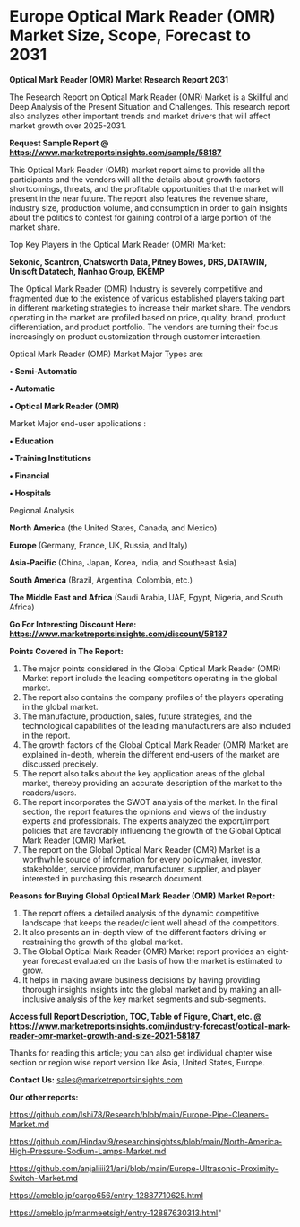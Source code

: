 # Europe Optical Mark Reader (OMR) Market Size, Scope, Forecast to 2031

<strong>Optical Mark Reader (OMR) Market Research Report 2031</strong>

The Research Report on Optical Mark Reader (OMR) Market is a Skillful and Deep Analysis of the Present Situation and Challenges. This research report also analyzes other important trends and market drivers that will affect market growth over 2025-2031.

<strong>Request Sample Report @ <a href=https://www.marketreportsinsights.com/sample/58187>https://www.marketreportsinsights.com/sample/58187</a></strong>

This Optical Mark Reader (OMR) market report aims to provide all the participants and the vendors will all the details about growth factors, shortcomings, threats, and the profitable opportunities that the market will present in the near future. The report also features the revenue share, industry size, production volume, and consumption in order to gain insights about the politics to contest for gaining control of a large portion of the market share.

Top Key Players in the Optical Mark Reader (OMR) Market:

<strong>Sekonic, Scantron, Chatsworth Data, Pitney Bowes, DRS, DATAWIN, Unisoft Datatech, Nanhao Group, EKEMP</strong>

The Optical Mark Reader (OMR) Industry is severely competitive and fragmented due to the existence of various established players taking part in different marketing strategies to increase their market share. The vendors operating in the market are profiled based on price, quality, brand, product differentiation, and product portfolio. The vendors are turning their focus increasingly on product customization through customer interaction.

Optical Mark Reader (OMR) Market Major Types are:

<strong>• Semi-Automatic

• Automatic

• Optical Mark Reader (OMR)</strong>

Market Major end-user applications :

<strong>• Education

• Training Institutions

• Financial

• Hospitals</strong>

Regional Analysis

</u><strong><b>North America</b></strong> (the United States, Canada, and Mexico)

<strong><b>Europe </b></strong>(Germany, France, UK, Russia, and Italy)

<strong><b>Asia-Pacific</b></strong> (China, Japan, Korea, India, and Southeast Asia)

<strong><b>South America</b></strong> (Brazil, Argentina, Colombia, etc.)

<strong><b>The Middle East and Africa</b></strong> (Saudi Arabia, UAE, Egypt, Nigeria, and South Africa)

<strong>Go For Interesting Discount Here: <a href=https://www.marketreportsinsights.com/discount/58187>https://www.marketreportsinsights.com/discount/58187</a></strong>

<strong>Points Covered in The Report:</strong>
<ol>
  <li>The major points considered in the Global Optical Mark Reader (OMR) Market report include the leading competitors operating in the global market.</li>
  <li>The report also contains the company profiles of the players operating in the global market.</li>
  <li>The manufacture, production, sales, future strategies, and the technological capabilities of the leading manufacturers are also included in the report.</li>
  <li>The growth factors of the Global Optical Mark Reader (OMR) Market are explained in-depth, wherein the different end-users of the market are discussed precisely.</li>
  <li>The report also talks about the key application areas of the global market, thereby providing an accurate description of the market to the readers/users.</li>
  <li>The report incorporates the SWOT analysis of the market. In the final section, the report features the opinions and views of the industry experts and professionals. The experts analyzed the export/import policies that are favorably influencing the growth of the Global Optical Mark Reader (OMR) Market.</li>
  <li>The report on the Global Optical Mark Reader (OMR) Market is a worthwhile source of information for every policymaker, investor, stakeholder, service provider, manufacturer, supplier, and player interested in purchasing this research document.</li>
</ol>
<strong>Reasons for Buying Global Optical Mark Reader (OMR) Market Report:</strong>

<ol>
  <li>The report offers a detailed analysis of the dynamic competitive landscape that keeps the reader/client well ahead of the competitors.</li>
  <li>It also presents an in-depth view of the different factors driving or restraining the growth of the global market.</li>
  <li>The Global Optical Mark Reader (OMR) Market report provides an eight-year forecast evaluated on the basis of how the market is estimated to grow.</li>
  <li>It helps in making aware business decisions by having providing thorough insights insights into the global market and by making an all-inclusive analysis of the key market segments and sub-segments.</li>
</ol>
<strong>Access full Report Description, TOC, Table of Figure, Chart, etc. @ <a href=https://www.marketreportsinsights.com/industry-forecast/optical-mark-reader-omr-market-growth-and-size-2021-58187>https://www.marketreportsinsights.com/industry-forecast/optical-mark-reader-omr-market-growth-and-size-2021-58187</a></strong>


Thanks for reading this article; you can also get individual chapter wise section or region wise report version like Asia, United States, Europe.

<strong>Contact Us:</strong>
sales@marketreportsinsights.com

<strong>Our other reports:</strong>

<a href=https://github.com/Ishi78/Research/blob/main/Europe-Pipe-Cleaners-Market.md>https://github.com/Ishi78/Research/blob/main/Europe-Pipe-Cleaners-Market.md</a>

<a href=https://github.com/Hindavi9/researchinsightss/blob/main/North-America-High-Pressure-Sodium-Lamps-Market.md>https://github.com/Hindavi9/researchinsightss/blob/main/North-America-High-Pressure-Sodium-Lamps-Market.md</a>

<a href=https://github.com/anjaliiii21/ani/blob/main/Europe-Ultrasonic-Proximity-Switch-Market.md>https://github.com/anjaliiii21/ani/blob/main/Europe-Ultrasonic-Proximity-Switch-Market.md</a>

<a href=https://ameblo.jp/cargo656/entry-12887710625.html>https://ameblo.jp/cargo656/entry-12887710625.html</a>

<a href=https://ameblo.jp/manmeetsigh/entry-12887630313.html>https://ameblo.jp/manmeetsigh/entry-12887630313.html</a>"
